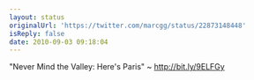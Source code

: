 ```yaml
---
layout: status
originalUrl: 'https://twitter.com/marcgg/status/22873148448'
isReply: false
date: 2010-09-03 09:18:04
---
```


"Never Mind the Valley: Here's Paris" ~ http://bit.ly/9ELFGy
